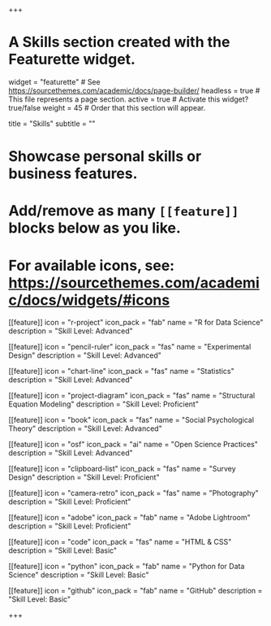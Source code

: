 +++
# A Skills section created with the Featurette widget.
widget = "featurette"  # See https://sourcethemes.com/academic/docs/page-builder/
headless = true  # This file represents a page section.
active = true  # Activate this widget? true/false
weight = 45  # Order that this section will appear.

title = "Skills"
subtitle = ""

# Showcase personal skills or business features.
# 
# Add/remove as many `[[feature]]` blocks below as you like.
# 
# For available icons, see: https://sourcethemes.com/academic/docs/widgets/#icons


[[feature]]
  icon = "r-project"
  icon_pack = "fab"
  name = "R for Data Science"
  description = "Skill Level: Advanced"
  
[[feature]]
  icon = "pencil-ruler"
  icon_pack = "fas"
  name = "Experimental Design"
  description = "Skill Level: Advanced"
  
[[feature]]
  icon = "chart-line"
  icon_pack = "fas"
  name = "Statistics"
  description = "Skill Level: Advanced"

[[feature]]
  icon = "project-diagram"
  icon_pack = "fas"
  name = "Structural Equation Modeling"
  description = "Skill Level: Proficient"
  
[[feature]]
  icon = "book"
  icon_pack = "fas"
  name = "Social Psychological Theory"
  description = "Skill Level: Advanced"

[[feature]]
  icon = "osf"
  icon_pack = "ai"
  name = "Open Science Practices"
  description = "Skill Level: Advanced" 

[[feature]]
  icon = "clipboard-list"
  icon_pack = "fas"
  name = "Survey Design"
  description = "Skill Level: Proficient"
 
[[feature]]
  icon = "camera-retro"
  icon_pack = "fas"
  name = "Photography"
  description = "Skill Level: Proficient"

[[feature]]
  icon = "adobe"
  icon_pack = "fab"
  name = "Adobe Lightroom"
  description = "Skill Level: Proficient"
  
[[feature]]
  icon = "code"
  icon_pack = "fas"
  name = "HTML & CSS"
  description = "Skill Level: Basic"

[[feature]]
  icon = "python"
  icon_pack = "fab"
  name = "Python for Data Science"
  description = "Skill Level: Basic"

[[feature]]
  icon = "github"
  icon_pack = "fab"
  name = "GitHub"
  description = "Skill Level: Basic"

+++
